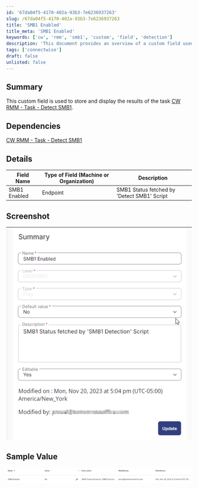 ```yaml
---
id: '67da04f5-4170-402a-93b3-7e6236937263'
slug: /67da04f5-4170-402a-93b3-7e6236937263
title: 'SMB1 Enabled'
title_meta: 'SMB1 Enabled'
keywords: ['cw', 'rmm', 'smb1', 'custom', 'field', 'detection']
description: 'This document provides an overview of a custom field used in ConnectWise RMM to store and display the results of the task that detects SMB1 status. It includes details on dependencies, field types, and sample values.'
tags: ['connectwise']
draft: false
unlisted: false
---
```


## Summary

This custom field is used to store and display the results of the task [CW RMM - Task - Detect SMB1](/docs/f5a58819-dcc7-4905-a3b5-52ff73751e21).

## Dependencies

[CW RMM - Task - Detect SMB1](/docs/f5a58819-dcc7-4905-a3b5-52ff73751e21)

## Details

| Field Name       | Type of Field (Machine or Organization) | Description                                 |
|------------------|-----------------------------------------|---------------------------------------------|
| SMB1 Enabled     | Endpoint                                | SMB1 Status fetched by 'Detect SMB1' Script |

## Screenshot

![Screenshot](../../../static/img/SMB1-Enabled/image_1.png)

## Sample Value

![Sample Value](../../../static/img/SMB1-Enabled/image_2.png)


